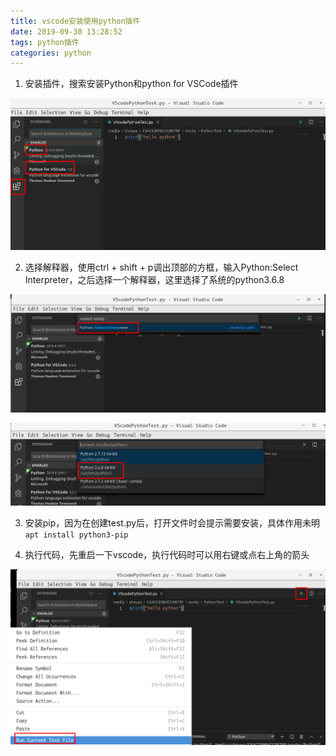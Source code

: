 ```yaml
---
title: vscode安装使用python插件
date: 2019-09-30 13:28:52
tags: python插件
categories: python
---
```


1. 安装插件，搜索安装Python和python for VSCode插件

![](/images/vscode/vscode-python插件1.png)

2. 选择解释器，使用ctrl + shift + p调出顶部的方框，输入Python:Select Interpreter，之后选择一个解释器，这里选择了系统的python3.6.8

![](/images/vscode/vscode-python插件2.png)

![](/images/vscode/vscode-python插件3.png)

3. 安装pip，因为在创建test.py后，打开文件时会提示需要安装，具体作用未明
   `apt install python3-pip`

4. 执行代码，先重启一下vscode，执行代码时可以用右键或点右上角的箭头

![](/images/vscode/vscode-python插件4.png)